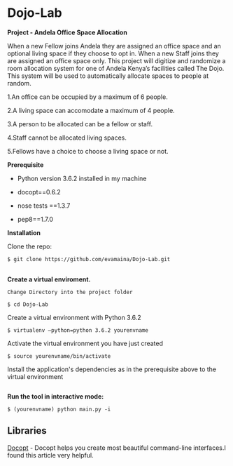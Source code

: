 # Dojo-Lab
<p>
    <b>Project - Andela Office Space Allocation</b>
</p>
<p>
    When a new Fellow joins Andela they are assigned an office space and an
    optional living space if they choose to opt in. When a new Staff joins they
    are assigned an office space only. This project will digitize and randomize
    a room allocation system for one of Andela Kenya’s facilities called The
    Dojo. This system will be used to automatically allocate spaces to people
    at random.
</p>
<p>
    1.An office can be occupied by a maximum of 6 people.
</p>
<p>
    2.A living space can accomodate a maximum of 4 people.
</p>
<p>
    3.A person to be allocated can be a fellow or staff.
</p>
<p>
    4.Staff cannot be allocated living spaces.
</p>
<p>
    5.Fellows have a choice to choose a living space or not.
</p>
<p>
    <strong>Prerequisite</strong>
</p>
<ul>
    <li>
        <p>
            Python version 3.6.2 installed in my machine
        </p>
    </li>
    <li>
        <p>
            docopt==0.6.2
        </p>
    </li>
    <li>
        <p>
            nose tests ==1.3.7
        </p>
    </li>
    <li>
        <p>
            pep8==1.7.0
        </p>
    </li>
</ul>
<p>
    <strong>Installation</strong>
</p>
<p>
    Clone the repo:
</p>
<pre><code>$ git clone </code><code>https://github.com/evamaina/Dojo-Lab.git</code>

</pre>
<p>
    <strong>Create a virtual enviroment.</strong>
</p>
<p>
    <code>Change Directory into the project folder</code>
</p>
<pre><code>$ cd </code><code>Dojo-Lab</code></pre>
<p>
    Create a virtual environment with Python 3.6.2
</p>
<pre><code>$ virtualenv –python=python 3.</code><code>6.2</code><code> yourenvname</code></pre>
<p>
    Activate the virtual environment you have just created
</p>
<pre><code>$ source yourenvname/bin/activate</code></pre>
<p>
    Install the application's dependencies as in the prerequisite above to the
    virtual environment
</p>
<pre></pre>
<p>
    <strong>Run the tool in interactive mode:</strong>
</p>
<pre><code>$ (yourenvname) python main.py -i</code>
</pre>
<h2>
    <strong>Libraries</strong>
</h2>
<p>
    <a href="http://radek.io/2015/01/19/docopt/">Docopt</a> - Docopt helps you create most beautiful command-line interfaces.I
    found this article very helpful.
</p>
